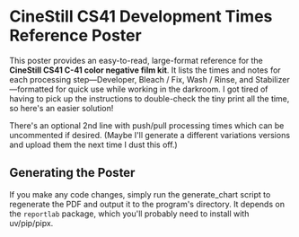 # CineStill CS41 Development Times Reference Poster

This poster provides an easy-to-read, large-format reference for the **CineStill CS41 C-41 color negative film kit**. It lists the times and notes for each processing step—Developer, Bleach / Fix, Wash / Rinse, and Stabilizer—formatted for quick use while working in the darkroom. I got tired of having to pick up the instructions to double-check the tiny print all the time, so here's an easier solution!

There's an optional 2nd line with push/pull processing times which can be uncommented if desired. (Maybe I'll generate a different variations versions and upload them the next time I dust this off.)

## Generating the Poster

If you make any code changes, simply run the generate_chart script to regenerate the PDF and output it to the program's directory. It depends on the `reportlab` package, which you'll probably need to install with uv/pip/pipx.